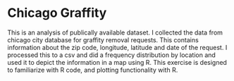 # Chicago Graffity
This is an analysis of publically available dataset. I collected the data from chicago city database for graffity removal requests. This contains information about the zip code, longitude, latitude and date of the request. I processed this to a csv and did a frequency distribution by location and used it to depict the information in a map using R. This exercise is designed to familiarize with R code, and plotting functionality with R. 
